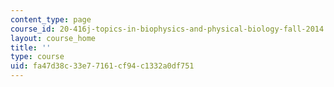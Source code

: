 ```yaml
---
content_type: page
course_id: 20-416j-topics-in-biophysics-and-physical-biology-fall-2014
layout: course_home
title: ''
type: course
uid: fa47d38c-33e7-7161-cf94-c1332a0df751
---
```

